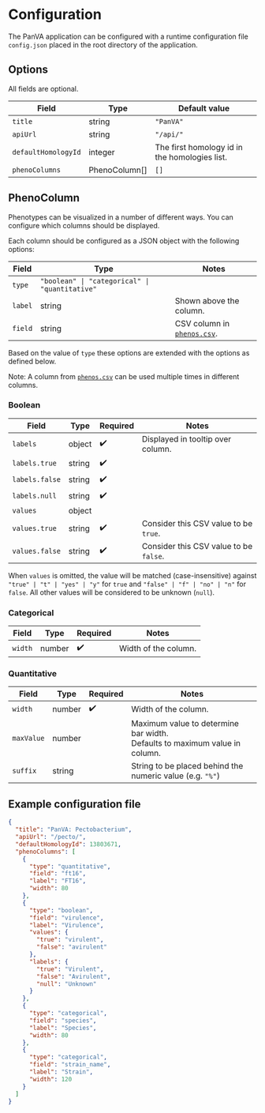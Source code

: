 # Configuration

The PanVA application can be configured with a runtime configuration file `config.json` placed in the root directory of the application.

## Options

All fields are optional.

| Field               | Type          | Default value                                 |
|---------------------|---------------|-----------------------------------------------|
| `title`             | string        | `"PanVA"`                                     |
| `apiUrl`            | string        | `"/api/"`                                     |
| `defaultHomologyId` | integer       | The first homology id in the homologies list. |
| `phenoColumns`      | PhenoColumn[] | `[]`                                          |


## PhenoColumn

Phenotypes can be visualized in a number of different ways. You can configure which columns should be displayed.

Each column should be configured as a JSON object with the following options:

| Field   | Type                                           | Notes                                                                  |
|---------|------------------------------------------------|------------------------------------------------------------------------|
| `type`  | `"boolean" \| "categorical" \| "quantitative"` |                                                                        |
| `label` | string                                         | Shown above the column.                                                |
| `field` | string                                         | CSV column in [`phenos.csv`](../../api/docs/data-format.md#phenoscsv). |

Based on the value of `type` these options are extended with the options as defined below.

Note: A column from [`phenos.csv`](../../api/docs/data-format.md#phenoscsv) can be used multiple times in different columns.


### Boolean

| Field          | Type   | Required           | Notes                                  |
|----------------|--------|--------------------|----------------------------------------|
| `labels`       | object | :heavy_check_mark: | Displayed in tooltip over column.      |
| `labels.true`  | string | :heavy_check_mark: |                                        |
| `labels.false` | string | :heavy_check_mark: |                                        |
| `labels.null`  | string | :heavy_check_mark: |                                        |
| `values`       | object |                    |                                        |
| `values.true`  | string | :heavy_check_mark: | Consider this CSV value to be `true`.  |
| `values.false` | string | :heavy_check_mark: | Consider this CSV value to be `false`. |

When `values` is omitted, the value will be matched (case-insensitive) against `"true" | "t" | "yes" | "y"` for `true` and `"false" | "f" | "no" | "n"` for `false`. All other values will be considered to be unknown (`null`).


### Categorical

| Field   | Type   | Required           | Notes                |
|---------|--------|--------------------|----------------------|
| `width` | number | :heavy_check_mark: | Width of the column. |



### Quantitative

| Field      | Type   | Required           | Notes                                                                           |
|------------|--------|--------------------|---------------------------------------------------------------------------------|
| `width`    | number | :heavy_check_mark: | Width of the column.                                                            |
| `maxValue` | number |                    | Maximum value to determine bar width. <br> Defaults to maximum value in column. |
| `suffix`   | string |                    | String to be placed behind the numeric value (e.g. `"%"`)                       |


## Example configuration file

```json
{
  "title": "PanVA: Pectobacterium",
  "apiUrl": "/pecto/",
  "defaultHomologyId": 13803671,
  "phenoColumns": [
    {
      "type": "quantitative",
      "field": "ft16",
      "label": "FT16",
      "width": 80
    },
    {
      "type": "boolean",
      "field": "virulence",
      "label": "Virulence",
      "values": {
        "true": "virulent",
        "false": "avirulent"
      },
      "labels": {
        "true": "Virulent",
        "false": "Avirulent",
        "null": "Unknown"
      }
    },
    {
      "type": "categorical",
      "field": "species",
      "label": "Species",
      "width": 80
    },
    {
      "type": "categorical",
      "field": "strain_name",
      "label": "Strain",
      "width": 120
    }
  ]
}
```

